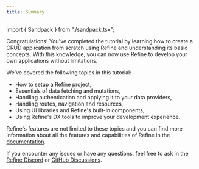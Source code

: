 ```yaml
---
title: Summary
---
```


import { Sandpack } from "./sandpack.tsx";

<Sandpack>

Congratulations! You've completed the tutorial by learning how to create a CRUD application from scratch using Refine and understanding its basic concepts. With this knowledge, you can now use Refine to develop your own applications without limitations.

We've covered the following topics in this tutorial:

- How to setup a Refine project,
- Essentials of data fetching and mutations,
- Handling authentication and applying it to your data providers,
- Handling routes, navigation and resources,
- Using UI libraries and Refine's built-in components,
- Using Refine's DX tools to improve your development experience.

Refine's features are not limited to these topics and you can find more information about all the features and capabilities of Refine in the [documentation](/docs).

If you encounter any issues or have any questions, feel free to ask in the [Refine Discord](https://discord.gg/refine) or [GitHub Discussions](https://github.com/refinedev/refine/discussions).

</Sandpack>

